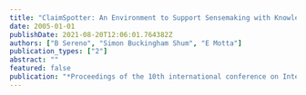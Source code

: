 ```yaml
---
title: "ClaimSpotter: An Environment to Support Sensemaking with Knowledge Triples"
date: 2005-01-01
publishDate: 2021-08-20T12:06:01.764382Z
authors: ["B Sereno", "Simon Buckingham Shum", "E Motta"]
publication_types: ["2"]
abstract: ""
featured: false
publication: "*Proceedings of the 10th international conference on Intelligent user łdots*"
---
```


